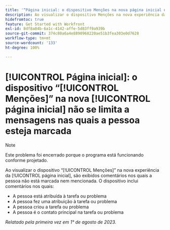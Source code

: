 ```yaml
---
title: '“Página inicial: o dispositivo Menções na nova página inicial não se limita a mensagens nas quais a pessoa esteja marcada.”'
description: Ao visualizar o dispositivo Menções na nova experiência da página inicial, são exibidos comentários nos quais a pessoa não está marcada nem mencionada.
hidefromtoc: true
feature: Get Started with Workfront
exl-id: 8df8a84b-6a1c-4142-affe-5d83ff9a939b
source-git-commit: 374c88a6a4e8890968220ae51b3fea303e0d7628
workflow-type: tm+mt
source-wordcount: '133'
ht-degree: 100%

---
```


# [!UICONTROL Página inicial]: o dispositivo “[!UICONTROL Menções]” na nova [!UICONTROL página inicial] não se limita a mensagens nas quais a pessoa esteja marcada

<!--Requested article, won't fix-->

>[!NOTE]
>
>Este problema foi encerrado porque o programa está funcionando conforme projetado.

Ao visualizar o dispositivo “[!UICONTROL Menções]” na nova experiência da [!UICONTROL página inicial], são exibidos comentários nos quais a pessoa não está marcada nem mencionada. O dispositivo inclui comentários nos quais:

* A pessoa está atribuída à tarefa ou problema
* A pessoa fez uma atribuição à tarefa ou problema
* A pessoa criou a tarefa ou problema
* A pessoa é o contato principal na tarefa ou problema

_Relatado pela primeira vez em 1° de agosto de 2023._
